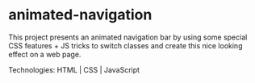 # animated-navigation

This project presents an animated navigation bar by using some special CSS features + JS tricks to switch classes and create this nice looking effect on a web page.

Technologies: HTML | CSS | JavaScript
